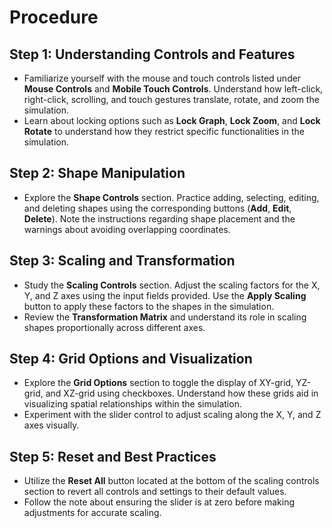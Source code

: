 # Procedure

## Step 1: Understanding Controls and Features
- Familiarize yourself with the mouse and touch controls listed under **Mouse Controls** and **Mobile Touch Controls**. Understand how left-click, right-click, scrolling, and touch gestures translate, rotate, and zoom the simulation.
- Learn about locking options such as **Lock Graph**, **Lock Zoom**, and **Lock Rotate** to understand how they restrict specific functionalities in the simulation.

## Step 2: Shape Manipulation
- Explore the **Shape Controls** section. Practice adding, selecting, editing, and deleting shapes using the corresponding buttons (**Add**, **Edit**, **Delete**). Note the instructions regarding shape placement and the warnings about avoiding overlapping coordinates.

## Step 3: Scaling and Transformation
- Study the **Scaling Controls** section. Adjust the scaling factors for the X, Y, and Z axes using the input fields provided. Use the **Apply Scaling** button to apply these factors to the shapes in the simulation.
- Review the **Transformation Matrix** and understand its role in scaling shapes proportionally across different axes.

## Step 4: Grid Options and Visualization
- Explore the **Grid Options** section to toggle the display of XY-grid, YZ-grid, and XZ-grid using checkboxes. Understand how these grids aid in visualizing spatial relationships within the simulation.
- Experiment with the slider control to adjust scaling along the X, Y, and Z axes visually.

## Step 5: Reset and Best Practices
- Utilize the **Reset All** button located at the bottom of the scaling controls section to revert all controls and settings to their default values.
- Follow the note about ensuring the slider is at zero before making adjustments for accurate scaling.
